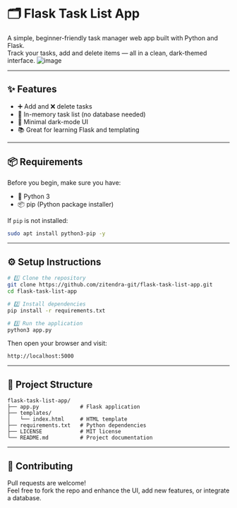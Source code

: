 # 🗂️ Flask Task List App

A simple, beginner-friendly task manager web app built with Python and Flask.  
Track your tasks, add and delete items — all in a clean, dark-themed interface.
![image](https://github.com/user-attachments/assets/4fbeed2d-6a89-4ed2-a546-b5db7a330681)


---

## ✨ Features

- ➕ Add and ❌ delete tasks
- 🧠 In-memory task list (no database needed)
- 🎨 Minimal dark-mode UI
- 📚 Great for learning Flask and templating

---

## 📦 Requirements

Before you begin, make sure you have:

- 🐍 Python 3
- 📦 pip (Python package installer)

If `pip` is not installed:

```bash
sudo apt install python3-pip -y
```

---

## ⚙️ Setup Instructions

```bash
# 1️⃣ Clone the repository
git clone https://github.com/zitendra-git/flask-task-list-app.git
cd flask-task-list-app

# 2️⃣ Install dependencies
pip install -r requirements.txt

# 3️⃣ Run the application
python3 app.py
```

Then open your browser and visit:

```
http://localhost:5000
```

---

## 📁 Project Structure

```
flask-task-list-app/
├── app.py             # Flask application
├── templates/
│   └── index.html     # HTML template
├── requirements.txt   # Python dependencies
├── LICENSE            # MIT license
└── README.md          # Project documentation
```

---

## 🤝 Contributing

Pull requests are welcome!  
Feel free to fork the repo and enhance the UI, add new features, or integrate a database.
